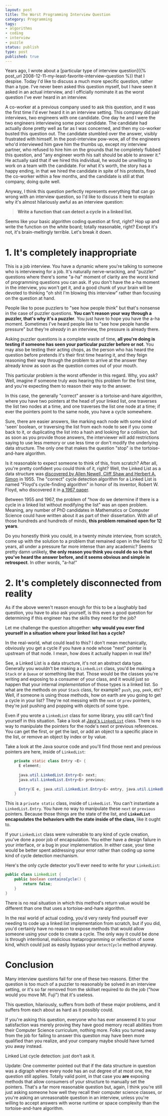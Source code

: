 ```yaml
---
layout: post
title: The Worst Programming Interview Question
category: Programming
tags:
- algorithms
- coding
- interview
- puzzle
status: publish
type: post
published: true
---
```

Years ago, I wrote about a [particular type of interview question]({% post_url 2008-12-11-my-least-favorite-interview-question %}) that I despise.  Today I'd like to discuss a much more specific question, rather than a type.  I've never been asked this question myself, but I have seen it asked in an actual interview, and I officially nominate it as the worst question I've ever heard in an interview.

A co-worker at a previous company used to ask this question, and it was the first time I'd ever heard it in an interview setting.  This company did pair interviews, two engineers with one candidate.  One day he and I were the two engineers interviewing some poor candidate.  The candidate had actually done pretty well as far as I was concerned, and then my co-worker busted this question out.  The candidate stumbled over the answer, visibly frustrated with himself.  In the post-interview pow-wow, all of the engineers who'd interviewed him gave him the thumbs up, except my interview partner, who refused to hire him on the grounds that he completely flubbed this question, and "any engineer worth his salt should be able to answer it."  He actually said that if we hired this individual, he would be unwilling to work on a team with the candidate.  For what it's worth, the story has a happy ending, in that we hired the candidate in spite of his protests, fired the co-worker within a few months, and the candidate is still at that company, doing quite well.

Anyway, I think this question perfectly represents everything that can go wrong with an interview question, so I'd like to discuss it here to explain why it's almost hilariously awful as an interview question:

> __Write a function that can detect a cycle in a linked list.__

Seems like your basic algorithm coding question at first, right?  Hop up and write the function on the white board; totally reasonable, right?  Except it's not, it's brain-meltingly terrible.  Let's break it down.


# 1. It's completely inappropriate

This is a job interview.  You have a dynamic where you're talking to someone who is interviewing for a job.  It's naturally nerve-wracking, and "puzzler" questions where there's some "a-ha" moment of clarity are the worst kind of programming questions you can ask.  If you don't have the a-ha moment in the interview, you won't get it, and a good chunk of your brain will be devoted to thinking "oh shit I'm blowing this interview" rather than focusing on the question at hand.

People like to pose puzzlers to "see how people think" but that's nonsense in the case of puzzler questions.  __You can't reason your way through a puzzler, that's why it's a puzzler__.  You just have to hope you have the a-ha moment.  Sometimes I've heard people like to "see how people handle pressure" but they're _already_ in an interview, the pressure is already there.

Asking puzzler questions is a complete waste of time, __all you're doing is testing if someone has seen your particular puzzler before or not__.  You may also be testing their acting chops, as the person who has heard the question before pretends it's their first time hearing it, and they feign reasoning their way through the problem to arrive at the answer they already know as soon as the question comes out of your mouth.

This particular problem is the worst offender in this regard.  Why, you ask?  Well, imagine if someone truly _was_ hearing this problem for the first time, and you're expecting them to reason their way to the answer. 

In this case, the generally "correct" answer is a tortoise-and-hare algorithm, where you have two pointers at the head of your linked list, one traverses the list two nodes at a time, and one traverses the list one node at a time; if ever the pointers point to the same node, you have a cycle somewhere.

Sure, there are easier answers, like marking each node with some kind of 'seen' boolean, or traversing the list from each node to see if you come back to it, or duplicating the list into a hash and looking for a collision, but as soon as you provide those answers, the interviewer will add restrictions saying to use less memory or use less time or don't modify the underlying data structure.  The only one that makes the question "stop" is the tortoise-and-hare algorithm.

Is it reasonable to expect someone to think of this, from scratch?  After all, you're pretty confident you could think of it, right?  Well, the Linked List as a data structure was [discovered by Allen Newell, Cliff Shaw and Herbert A. Simon](http://en.wikipedia.org/wiki/Linked_list#History) in 1955.  The "correct" cycle detection algorithm for a Linked List is named "Floyd's cycle-finding algorithm" in honor of its inventor, Robert W. Floyd, who discovered it in [a 1967 paper](http://dl.acm.org/citation.cfm?doid=321420.321422).

Between 1955 and 1967, the problem of "how do we determine if there is a cycle in a linked list without modifying the list" was an open problem.  Meaning, any number of PhD candidates in Mathematics or Computer Science could have written about it as part of their dissertation.  With all of those hundreds and hundreds of minds, __this problem remained open for 12 years__.

Do you honestly think you could, in a twenty minute interview, from scratch, come up with the solution to a problem that remained open in the field for 12 years, all under a pressure far more intense than any academic?  Seems pretty damn unlikely, __the only reason you think you could do so is that you've heard the answer before, and it seems obvious and simple in retrospect__.  In other words, "a-ha!"

# 2. It's completely disconnected from reality

As if the above weren't reason enough for this to be a laughably bad question, you have to also ask yourself, is this even a good question for determining if this engineer has the skills they need for the job?

Let me challenge the question altogether: __why would you ever find yourself in a situation where your linked list has a cycle?__

In the real-world, what could lead to this?  I don't mean mechanically, obviously you get a cycle if you have a node whose "next" pointer is upstream of that node.  I mean, how does it actually happen in real life?

See, a Linked List is a data structure, it's not an abstract data type.  Generally you wouldn't be making a `LinkedList` class, you'd be making a `Stack` or a `Queue` or something like that.  Those would be the classes you're writing and exposing to a consumer of your class, and it would just so happen that your internal _implementation_ of those types is a linked list.  So what are the methods on your `Stack` class, for example?  `push`, `pop`, `peek`, etc?  Well, if someone is using those methods, how on earth are you going to get a cycle in your list?  They're not messing with the `next` or `prev` pointers, they're just pushing and popping with objects of some type.

Even if you wrote a `LinkedList` class for some library, you still can't find yourself in this situation.  Take a look at [Java's `LinkedList`](http://docs.oracle.com/javase/7/docs/api/java/util/LinkedList.html) class.  There is no way to manipulate the pointers for the node's next or previous references.  You can get the first, or get the last, or add an object to a specific place in the list, or remove an object by index or by value.  

Take a look at the Java source code and you'll find those next and previous pointers are here, inside of `LinkedList`:

~~~ java
    private static class Entry <E> {
      E element;
      
      java.util.LinkedList.Entry<E> next;
      java.util.LinkedList.Entry<E> previous;
      
      Entry(E e, java.util.LinkedList.Entry<E> entry, java.util.LinkedList.Entry<E> entry1) { /* compiled code */ }
    }
~~~

This is a `private static` class, inside of `LinkedList`.  You can't instantiate a `LinkedList.Entry`.  You have no way to manipulate these `next` or `previous` pointers.  Because those things are the state of the list, and __`LinkedList` encapsulates the behaviors with the state inside of the class,__ like it ought to.

If your `LinkedList` class were vulnerable to any kind of cycle creation, you've done a poor job of encapsulation.  You either have a design failure in your interface, or a bug in your implementation.  In either case, your time would be better spent addressing your error rather than coding up some kind of cycle detection mechanism.

Here's the only cycle detector you'll ever need to write for your `LinkedList`:

~~~java
public class LinkedList {
    public boolean containsCycle() {
        return false;
    }
}
~~~

There is no real situation in which this method's return value would be different than one that uses a tortoise-and-hare algorithm.

In the real world of actual coding, you'd very rarely find yourself ever needing to code up a linked list implementation from scratch, but if you did, you'd certainly have no reason to expose methods that would allow someone using your code to create a cycle.  The only way it could be done is through intentional, malicious metaprogramming or reflection of some kind, which could just as easily bypass your `detectCycle` method anyway.

# Conclusion

Many interview questions fail for one of these two reasons.  Either the question is too much of a puzzler to reasonably be solved in an interview setting, or it's so far removed from the skillset required to do the job ("how would you move Mt. Fuji") that it's useless.

This question, hilariously, suffers from both of these major problems, and it suffers from each about as hard as it possibly could.

If you're asking this question, everyone who has ever answered it to your satisfaction was merely proving they have good memory recall abilities from their Computer Science curriculum, nothing more.  Folks you turned away from the job for failing to answer this question may have been more qualified than you realize, and your company maybe should have turned you away instead.

Linked List cycle detection: just don't ask it.

Update: One commenter pointed out that if the data structure in question was a digraph where every node has an out degree of at most one, the question still applies.  Totally valid point, in that case you __are__ exposing methods that allow consumers of your structure to manually set the pointers.  That's a far more reasonable question but, again, I think you're still just asking someone how well they recall their computer science classes, or you're asking an unreasonable question in an interview, unless you're willing to accept answers with worse runtime or space complexity than the tortoise-and-hare algorithm.

